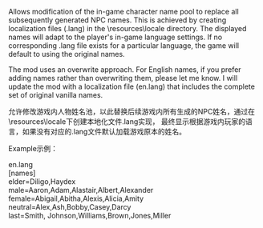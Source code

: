 Allows modification of the in-game character name pool to replace all subsequently generated NPC names. 
This is achieved by creating localization files (.lang) in the \resources\locale directory. 
The displayed names will adapt to the player's in-game language settings. 
If no corresponding .lang file exists for a particular language, the game will default to using the original names.

The mod uses an overwrite approach. For English names, if you prefer adding names rather than overwriting them, please let me know. I will update the mod with a localization file (en.lang) that includes the complete set of original vanilla names.   

允许修改游戏内人物姓名池，以此替换后续游戏内所有生成的NPC姓名，通过在\resources\locale下创建本地化文件.lang实现，
最终显示根据游戏内玩家的语言，如果没有对应的.lang文件默认加载游戏原本的姓名。

Example示例：  

en.lang  
[names]  
elder=Diligo,Haydex  
male=Aaron,Adam,Alastair,Albert,Alexander  
female=Abigail,Abitha,Alexis,Alicia,Amity  
neutral=Alex,Ash,Bobby,Casey,Darcy  
last=Smith, Johnson,Williams,Brown,Jones,Miller  





